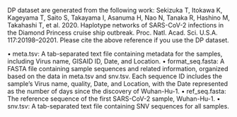 DP dataset are generated from the following work:
Sekizuka T, Itokawa K, Kageyama T, Saito S, Takayama I, Asanuma H, Nao N, Tanaka R, Hashino M, Takahashi T, et al. 2020. Haplotype networks of SARS-CoV-2 infections in the Diamond Princess cruise ship outbreak. Proc. Natl. Acad. Sci. U.S.A. 117:20198–20201.
Please cite the above reference if you use the DP dataset.


•	meta.tsv: A tab-separated text file containing metadata for the samples, including Virus name, GISAID ID, Date, and Location.
•	format_seq.fasta: A FASTA file containing sample sequences and related information, organized based on the data in meta.tsv and snv.tsv. Each sequence ID includes the sample’s Virus name, quality, Date, and Location, with the Date represented as the number of days since the discovery of Wuhan-Hu-1.
•	ref_seq.fasta: The reference sequence of the first SARS-CoV-2 sample, Wuhan-Hu-1.
•	snv.tsv: A tab-separated text file containing SNV sequences for all samples.